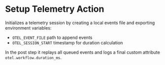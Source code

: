 # Setup Telemetry Action

Initializes a telemetry session by creating a local events file and exporting environment variables:

- `OTEL_EVENT_FILE` path to append events
- `OTEL_SESSION_START` timestamp for duration calculation

In the post step it replays all queued events and logs a final custom attribute `otel.workflow.duration_ms`.
